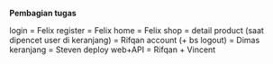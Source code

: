 **Pembagian tugas**

login = Felix
register = Felix
home = Felix
shop =
detail product (saat dipencet user di keranjang) = Rifqan
account (+ bs logout) = Dimas
keranjang = Steven
deploy web+API = Rifqan + Vincent

